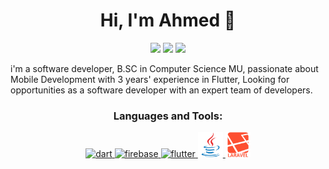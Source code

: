 
<h1 align="center">Hi, I'm Ahmed 👋</h1>
<p align="center">
    <a href="https://twitter.com/ahmed_salama302"><img src="https://img.shields.io/badge/twitter-%231FA1F1?style=flat&logo=twitter&logoColor=white"/></a>
    <a href="https://www.linkedin.com/in/ahmed-salama-4b1a4320a"><img src="https://img.shields.io/badge/linkedin-%230177B5?style=flat&logo=linkedin&logoColor=white"/></a>
    <a href="https://www.instagram.com/ahmed_salama31"><img src="https://img.shields.io/badge/instagram-%23E4415F?style=flat&logo=instagram&logoColor=white"/></a>
  </p>

 <!-- <img src="https://github.com/mohamedabusrea/mohamedabusrea/blob/master/profile-img.png" align="right" width="25%"/>-->

i'm a software developer, B.SC in Computer Science MU, passionate about Mobile Development with 3 years' experience in Flutter, Looking for opportunities as a software developer with an expert team of developers.

<h3 align="center">Languages and Tools:</h3>
<p align="center"> <a href="https://dart.dev" target="_blank" rel="noreferrer"> <img src="https://www.vectorlogo.zone/logos/dartlang/dartlang-icon.svg" alt="dart" width="40" height="40"/> </a> <a href="https://firebase.google.com/" target="_blank" rel="noreferrer"> <img src="https://www.vectorlogo.zone/logos/firebase/firebase-icon.svg" alt="firebase" width="40" height="40"/> </a> <a href="https://flutter.dev" target="_blank" rel="noreferrer"> <img src="https://www.vectorlogo.zone/logos/flutterio/flutterio-icon.svg" alt="flutter" width="40" height="40"/> </a> <a href="https://www.java.com" target="_blank" rel="noreferrer"> <img src="https://raw.githubusercontent.com/devicons/devicon/master/icons/java/java-original.svg" alt="java" width="40" height="40"/> </a> <a href="https://laravel.com/" target="_blank" rel="noreferrer"> <img src="https://raw.githubusercontent.com/devicons/devicon/master/icons/laravel/laravel-plain-wordmark.svg" alt="laravel" width="40" height="40"/> </a> </p>
<!-- - 🔭 I'm a software developer [@Deliveryhero](https://www.deliveryhero.com/) in Berlin, Germany
- 🔍 I have 2 live apps: 
  - [Quran-tab (chrome extension)](https://chrome.google.com/webstore/detail/quran-tab/afaihcdgkjebgabomemccdneglknjkdd)
  - Wazaker App ([Android version](https://play.google.com/store/apps/details?id=com.wazakerdailyaya&gl=DE), [iOS version](https://apps.apple.com/app/apple-store/id1453500014))
- 💬 Ask me about **ReactJs and Frontend** -->

